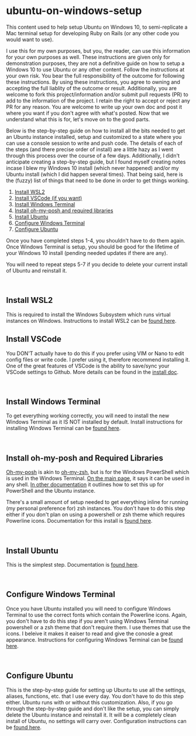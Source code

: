 # ubuntu-on-windows-setup
This content used to help setup Ubuntu on Windows 10, to semi-replicate a Mac terminal setup for developing Ruby on Rails (or any other code you would want to use).

I use this for my own purposes, but you, the reader, can use this information for your own purposes as well. These instructions are given only for demonstration purposes, they are not a definitive guide on how to setup a Windows 10 to use Ubuntu or any other content. Follow the instructions at your own risk. You bear the full responsibility of the outcome for following these instructions. By using these instructions, you agree to owning and accepting the full liablity of the outcome or result. Additionally, you are welcome to fork this project/information and/or submit pull requests (PR) to add to the information of the project. I retain the right to accept or reject any PR for any reason. You are welcome to write up your own doc and post it where you want if you don't agree with what's posted. Now that we understand what this is for, let's move on to the good parts.

Below is the step-by-step guide on how to install all the bits needed to get an Ubuntu instance installed, setup and customized to a state where you can use a console session to write and push code. The details of each of the steps (and there precise order of install) are a little hazy as I went through this process over the course of a few days. Additionally, I didn't anticipate creating a step-by-step guide, but I found myself creating notes incase I blew my Windows 10 install (which never happened) and/or my Ubuntu install (which I did happen several times). That being said, here is the (fuzzy) list of things that need to be done in order to get things working.

1. [Install WSL2]()
2. [Install VSCode (if you want)](https://github.com/scott-knight/ubuntu-on-windows-setup/blob/main/install-vscode.md)
3. [Install Windows Terminal](https://github.com/scott-knight/ubuntu-on-windows-setup/blob/main/install-windows-terminal.md)
4. [Install oh-my-posh and required libraries](https://github.com/scott-knight/ubuntu-on-windows-setup/blob/main/Install%20oh-my-posh-and-required-libraries.md)
5. [Install Ubuntu](https://github.com/scott-knight/ubuntu-on-windows-setup/blob/main/install-ubuntu.md)
6. [Configure Windows Terminal](https://github.com/scott-knight/ubuntu-on-windows-setup/blob/main/configure-windows-terminal.md)
7. [Configure Ubuntu](https://github.com/scott-knight/ubuntu-on-windows-setup/blob/main/configure-ubuntu.md)

Once you have completed steps 1-4, you shouldn't have to do them again. Once Windows Terminal is setup, you should be good for the lifetime of your Windows 10 install (pending needed updates if there are any).

You will need to repeat steps 5-7 if you decide to delete your current install of Ubuntu and reinstall it.

<br/>

## Install WSL2

This is required to install the Windows Subsystem which runs virtual instances on Windows. Instructions to install WSL2 can be [found here]().


## Install VSCode

You DON'T actually have to do this if you prefer using VIM or Nano to edit config files or write code. I prefer using it, therefore recommend installing it. One of the great features of VSCode is the ability to save/sync your VSCode settings to Github. More details can be found in the [install doc](https://github.com/scott-knight/ubuntu-on-windows-setup/blob/main/install-vscode.md).

<br/>

## Install Windows Terminal

To get everything working correctly, you will need to install the new Windows Terminal as it IS NOT installed by default. Install instructions for installing Windows Terminal can be [found here](https://github.com/scott-knight/ubuntu-on-windows-setup/blob/main/install-windows-terminal.md).

<br/>

## Install oh-my-posh and Required Libraries

[Oh-my-posh](https://ohmyposh.dev/) is akin to [oh-my-zsh](https://ohmyz.sh/), but is for the Windows PowerShell which is used in the Windows Terminal. [On the main page](https://ohmyposh.dev/), it says it can be used in any shell. [In other documentation](https://docs.microsoft.com/en-us/windows/terminal/tutorials/powerline-setup#set-cascadia-code-pl-as-your-font) it outlines how to set this up for PowerShell and the Ubuntu instance.

There's a small amount of setup needed to get everything inline for running (my personal preference for) zsh instances. You don't have to do this step either if you don't plan on using a powershell or zsh theme which requires Powerline icons. Documentation for this install is [found here](https://github.com/scott-knight/ubuntu-on-windows-setup/blob/main/Install%20oh-my-posh-and-required-libraries.md).

<br/>

## Install Ubuntu

This is the simplest step. Documentation is [found here](https://github.com/scott-knight/ubuntu-on-windows-setup/blob/main/install-ubuntu.md).

<br/>

## Configure Windows Terminal

Once you have Ubuntu installed you will need to configure Windows Terminal to use the correct fonts which contain the Powerline icons. Again, you don't have to do this step if you aren't using Windows Terminal powershell or a zsh theme that don't require them. I use themes that use the icons. I beleive it makes it eaiser to read and give the conosle a great appearance. Instructions for configuring Windows Terminal can be [found here](https://github.com/scott-knight/ubuntu-on-windows-setup/blob/main/configure-windows-terminal.md).

<br/>

## Configure Ubuntu

This is the step-by-step guide for setting up Ubuntu to use all the settings, aliases, functions, etc. that I use every day. You don't have to do this step either. Ubuntu runs with or without this customization. Also, if you go through the step-by-step guide and don't like the setup, you can simply delete the Ubuntu instance and reinstall it. It will be a completely clean install of Ubuntu, no settings will carry over. Configuration instructions can be [found here](https://github.com/scott-knight/ubuntu-on-windows-setup/blob/main/configure-ubuntu.md).
